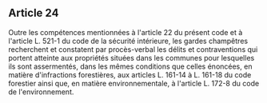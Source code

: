 Article 24
----
Outre les compétences mentionnées à l'article 22 du présent code et à l'article
L. 521-1 du code de la sécurité intérieure, les gardes champêtres recherchent et
constatent par procès-verbal les délits et contraventions qui portent atteinte
aux propriétés situées dans les communes pour lesquelles ils sont assermentés,
dans les mêmes conditions que celles énoncées, en matière d'infractions
forestières, aux articles L. 161-14 à L. 161-18 du code forestier ainsi que, en
matière environnementale, à l'article L. 172-8 du code de l'environnement.
